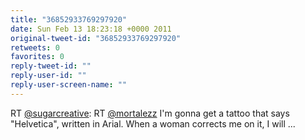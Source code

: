 ```yaml
---
title: "36852933769297920"
date: Sun Feb 13 18:23:18 +0000 2011
original-tweet-id: "36852933769297920"
retweets: 0
favorites: 0
reply-tweet-id: ""
reply-user-id: ""
reply-user-screen-name: ""
---
```

RT <a href="https://twitter.com/sugarcreative">@sugarcreative</a>: RT <a href="https://twitter.com/mortalezz">@mortalezz</a> I'm gonna get a tattoo that says "Helvetica", written in Arial. When a woman corrects me on it, I will  ...
